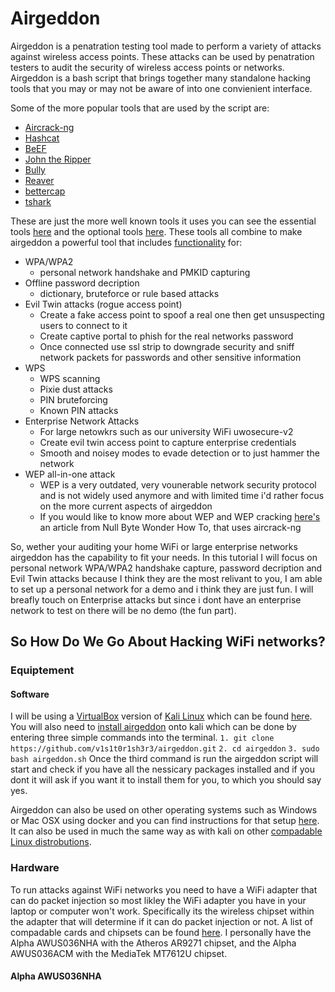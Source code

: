 # Airgeddon
Airgeddon is a penatration testing tool made to perform a variety of attacks against wireless access points. These attacks can be used by penatration testers to audit the security of wireless access points or networks. Airgeddon is a bash script that brings together many standalone hacking tools that you may or may not be aware of into one convienient interface.

Some of the more popular tools that are used by the script are:

- [Aircrack-ng](https://www.aircrack-ng.org/)
- [Hashcat](https://hashcat.net/hashcat/)
- [BeEF](https://beefproject.com/)
- [John the Ripper](https://www.openwall.com/john/)
- [Bully](https://github.com/kimocoder/bully)
- [Reaver](https://github.com/t6x/reaver-wps-fork-t6x)
- [bettercap](https://www.bettercap.org/intro/)
- [tshark](https://tshark.dev/)

These are just the more well known tools it uses you can see the essential tools [here](https://github.com/v1s1t0r1sh3r3/airgeddon/wiki/Essential%20Tools) and the optional tools [here](https://github.com/v1s1t0r1sh3r3/airgeddon/wiki/Optional%20Tools). These tools all combine to make airgeddon a powerful tool that includes [functionality](https://github.com/v1s1t0r1sh3r3/airgeddon/wiki/Features) for:
- WPA/WPA2
	- personal network handshake and PMKID capturing
- Offline password decription
	- dictionary, bruteforce or rule based attacks
- Evil Twin attacks (rogue access point)
	- Create a fake access point to spoof a real one then get unsuspecting users to connect to it
	- Create captive portal to phish for the real networks password
	- Once connected use ssl strip to downgrade security and sniff network packets for passwords and other sensitive information
- WPS
	- WPS scanning
	- Pixie dust attacks
	- PIN bruteforcing
	- Known PIN attacks
- Enterprise Network Attacks
	- For large netowkrs such as our university WiFi uwosecure-v2
	- Create evil twin access point to capture enterprise credentials
	- Smooth and noisey modes to evade detection or to just hammer the network
- WEP all-in-one attack
	- WEP is a very outdated, very vounerable network security protocol and is not widely used anymore and with limited time i'd rather focus on the more current aspects of airgeddon
	- If you would like to know more about WEP and WEP cracking [here's](https://null-byte.wonderhowto.com/how-to/hack-wi-fi-hunting-down-cracking-wep-networks-0183712/) an article from Null Byte Wonder How To, that uses aircrack-ng

So, wether your auditing your home WiFi or large enterprise networks airgeddon has the capability to fit your needs. In this tutorial I will focus on personal network WPA/WPA2 handshake capture, password decription and Evil Twin attacks because I think they are the most relivant to you, I am able to set up a personal network for a demo and i think they are just fun. I will breafly touch on Enterprise attacks but since i dont have an enterprise network to test on there will be no demo (the fun part). 

## So How Do We Go About Hacking WiFi networks?
### Equiptement
#### Software
I will be using a [VirtualBox](https://www.virtualbox.org/) version of [Kali Linux](https://www.kali.org/) which can be found [here](https://www.kali.org/get-kali/#kali-virtual-machines). You will also need to [install airgeddon](https://github.com/v1s1t0r1sh3r3/airgeddon/wiki/Installation%20&%20Usage#generic-installation) onto kali which can be done by entering three simple commands into the terminal.
`1. git clone https://github.com/v1s1t0r1sh3r3/airgeddon.git`
`2. cd airgeddon`
`3. sudo bash airgeddon.sh`
Once the third command is run the airgeddon script will start and check if you have all the nessicary packages installed and if you dont it will ask if you want it to install them for you, to which you should say yes.

Airgeddon can also be used on other operating systems such as Windows or Mac OSX using docker and you can find instructions for that setup [here](https://github.com/v1s1t0r1sh3r3/airgeddon/wiki/Docker). It can also be used in much the same way as with kali on other [compadable Linux distrobutions](https://github.com/v1s1t0r1sh3r3/airgeddon/wiki/Compatibility).

### Hardware
To run attacks against WiFi networks you need to have a WiFi adapter that can do packet injection so most likley the WiFi adapter you have in your laptop or computer won't work. Specifically its the wireless chipset within the adapter that will determine if it can do packet injection or not. A list of compadable cards and chipsets can be found [here](https://github.com/v1s1t0r1sh3r3/airgeddon/wiki/Cards%20and%20Chipsets).
I personally have the Alpha AWUS036NHA with the Atheros AR9271 chipset, and the Alpha AWUS036ACM with the MediaTek MT7612U chipset.
#### Alpha AWUS036NHA




